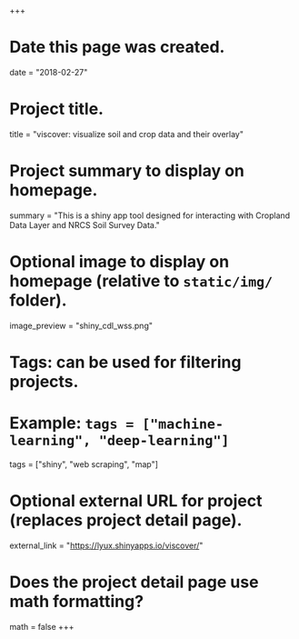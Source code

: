 +++
# Date this page was created.
date = "2018-02-27"

# Project title.
title = "viscover: visualize soil and crop data and their overlay"

# Project summary to display on homepage.
summary = "This is a shiny app tool designed for interacting with Cropland Data Layer and NRCS Soil Survey Data."

# Optional image to display on homepage (relative to `static/img/` folder).
image_preview = "shiny_cdl_wss.png"

# Tags: can be used for filtering projects.
# Example: `tags = ["machine-learning", "deep-learning"]`
tags = ["shiny", "web scraping", "map"]

# Optional external URL for project (replaces project detail page).
external_link = "https://lyux.shinyapps.io/viscover/"

# Does the project detail page use math formatting?
math = false
+++